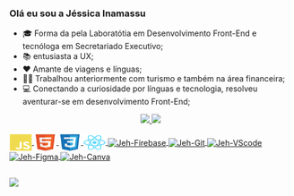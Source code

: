 ### Olá eu sou a Jéssica Inamassu

- 🎓 Forma da pela Laboratótia em Desenvolvimento Front-End e tecnóloga em Secretariado Executivo; 
- 📚 entusiasta a UX;
- ❤️ Amante de viagens e línguas;
- 👩‍⚕️ Trabalhou anteriormente com turismo e também na área financeira;
- 💻 Conectando a curiosidade por línguas e tecnologia, resolveu aventurar-se em desenvolvimento Front-End;

<div align="center">
  <a href="https://github.com/jehkaori">
  <img height="150em" src="https://github-readme-stats.vercel.app/api?username=jehkaori&show_icons=true&theme=tokyonight&include_all_commits=true&count_private=true"/>
  <img height="150em" src="https://github-readme-stats.vercel.app/api/top-langs/?username=jehkaori&layout=compact&langs_count=7&theme=tokyonight"/>
</div>

<div style="display: inline_block"><br>
  <img align="center" alt="Jeh-Js" height="30" width="40" src="https://raw.githubusercontent.com/devicons/devicon/master/icons/javascript/javascript-plain.svg">
  <img align="center" alt="Jeh-HTML" height="30" width="40" src="https://raw.githubusercontent.com/devicons/devicon/master/icons/html5/html5-original.svg">
  <img align="center" alt="Jeh-CSS" height="30" width="40" src="https://raw.githubusercontent.com/devicons/devicon/master/icons/css3/css3-original.svg">
  <img align="center" alt="Jeh-React" height="30" width="40" src="https://raw.githubusercontent.com/devicons/devicon/master/icons/react/react-original.svg">  
  <img align="center" alt="Jeh-Firebase" height="30" width="40" src="https://cdn.jsdelivr.net/gh/devicons/devicon/icons/firebase/firebase-plain.svg" />
  <img align="center" alt="Jeh-Git" height="30" width="40" src="https://cdn.jsdelivr.net/gh/devicons/devicon/icons/git/git-original.svg" />
  <img align="center" alt="Jeh-VScode" height="30" width="40" src="https://cdn.jsdelivr.net/gh/devicons/devicon/icons/vscode/vscode-original.svg" />
  <img align="center" alt="Jeh-Figma" height="30" width="40" src="https://cdn.jsdelivr.net/gh/devicons/devicon/icons/figma/figma-original.svg" />
  <img align="center" alt="Jeh-Canva" height="30" width="40" src="https://cdn.jsdelivr.net/gh/devicons/devicon/icons/canva/canva-original.svg" />
</div>

##
<div>
  <a href="https://www.linkedin.com/in/jessica-inamassu/" target="_blank"><img src="https://img.shields.io/badge/LinkedIn-0077B5?style=for-the-badge&logo=linkedin&logoColor=white" target="_blank"></a>
</div>
